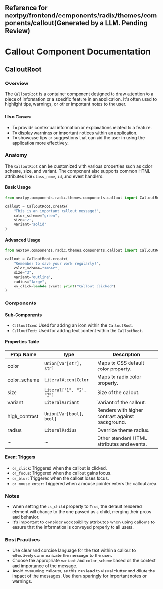 ##  Reference for nextpy/frontend/components/radix/themes/components/callout(Generated by a LLM. Pending Review)

# Callout Component Documentation

## CalloutRoot

### Overview
The `CalloutRoot` is a container component designed to draw attention to a piece of information or a specific feature in an application. It's often used to highlight tips, warnings, or other important notes to the user.

### Use Cases
- To provide contextual information or explanations related to a feature.
- To display warnings or important notices within an application.
- To showcase tips or suggestions that can aid the user in using the application more effectively.

### Anatomy
The `CalloutRoot` can be customized with various properties such as color scheme, size, and variant. The component also supports common HTML attributes like `class_name`, `id`, and event handlers.

#### Basic Usage
```python
from nextpy.components.radix.themes.components.callout import CalloutRoot

callout = CalloutRoot.create(
    "This is an important callout message!",
    color_scheme="green",
    size="2",
    variant="solid"
)
```

#### Advanced Usage
```python
from nextpy.components.radix.themes.components.callout import CalloutRoot

callout = CalloutRoot.create(
    "Remember to save your work regularly!",
    color_scheme="amber",
    size="3",
    variant="outline",
    radius="large",
    on_click=lambda event: print("Callout clicked")
)
```

### Components
#### Sub-Components
- `CalloutIcon`: Used for adding an icon within the `CalloutRoot`.
- `CalloutText`: Used for adding text content within the `CalloutRoot`.

#### Properties Table
| Prop Name       | Type                               | Description                                  |
|-----------------|------------------------------------|----------------------------------------------|
| color           | `Union[Var[str], str]`             | Maps to CSS default color property.          |
| color_scheme    | `LiteralAccentColor`               | Maps to radix color property.                |
| size            | `Literal["1", "2", "3"]`           | Size of the callout.                         |
| variant         | `LiteralVariant`                   | Variant of the callout.                      |
| high_contrast   | `Union[Var[bool], bool]`           | Renders with higher contrast against background. |
| radius          | `LiteralRadius`                    | Override theme radius.                       |
| ...             | ...                                | Other standard HTML attributes and events.   |

#### Event Triggers
- `on_click`: Triggered when the callout is clicked.
- `on_focus`: Triggered when the callout gains focus.
- `on_blur`: Triggered when the callout loses focus.
- `on_mouse_enter`: Triggered when a mouse pointer enters the callout area.

### Notes
- When setting the `as_child` property to `True`, the default rendered element will change to the one passed as a child, merging their props and behavior.
- It's important to consider accessibility attributes when using callouts to ensure that the information is conveyed properly to all users.

### Best Practices
- Use clear and concise language for the text within a callout to effectively communicate the message to the user.
- Choose the appropriate `variant` and `color_scheme` based on the context and importance of the message.
- Avoid overusing callouts, as this can lead to visual clutter and dilute the impact of the messages. Use them sparingly for important notes or warnings.